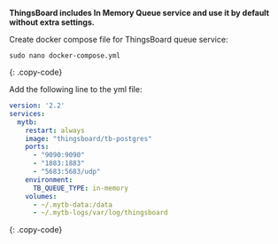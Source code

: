 **ThingsBoard includes In Memory Queue service and use it by default without extra settings.**

Create docker compose file for ThingsBoard queue service:

```text
sudo nano docker-compose.yml
```
{: .copy-code}

Add the following line to the yml file:

```yml
version: '2.2'
services:
  mytb:
    restart: always
    image: "thingsboard/tb-postgres"
    ports:
      - "9090:9090"
      - "1883:1883"
      - "5683:5683/udp"
    environment:
      TB_QUEUE_TYPE: in-memory
    volumes:
      - ~/.mytb-data:/data
      - ~/.mytb-logs/var/log/thingsboard
```
{: .copy-code}
